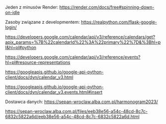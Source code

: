 Jeden z minusów Render:
https://render.com/docs/free#spinning-down-on-idle

Zasoby związane z developmentem:
https://realpython.com/flask-google-login/

https://developers.google.com/calendar/api/v3/reference/calendars/get?apix_params=%7B%22calendarId%22%3A%22primary%22%7D&%3Bhl=pl&hl=pl#python

https://developers.google.com/calendar/api/v3/reference/events?hl=pl#resource-representations

https://googleapis.github.io/google-api-python-client/docs/dyn/calendar_v3.html

https://googleapis.github.io/google-api-python-client/docs/dyn/calendar_v3.events.html#insert

Dostawca danych:
https://sepan-wroclaw.alba.com.pl/harmonogram2023/

https://sepan-wroclaw.alba.com.pl/files/eeb38e56-a54c-48cd-8c7c-6832c5822a6d/eeb38e56-a54c-48cd-8c7c-6832c5822a6d.html